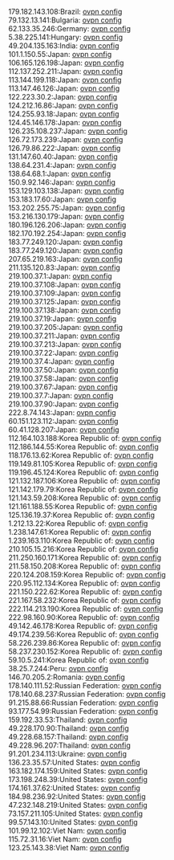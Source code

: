 179.182.143.108:Brazil: [ovpn config](vpn/179_182_143_108.ovpn)  
79.132.13.141:Bulgaria: [ovpn config](vpn/79_132_13_141.ovpn)  
62.133.35.246:Germany: [ovpn config](vpn/62_133_35_246.ovpn)  
5.38.225.141:Hungary: [ovpn config](vpn/5_38_225_141.ovpn)  
49.204.135.163:India: [ovpn config](vpn/49_204_135_163.ovpn)  
101.1.150.55:Japan: [ovpn config](vpn/101_1_150_55.ovpn)  
106.165.126.198:Japan: [ovpn config](vpn/106_165_126_198.ovpn)  
112.137.252.211:Japan: [ovpn config](vpn/112_137_252_211.ovpn)  
113.144.199.118:Japan: [ovpn config](vpn/113_144_199_118.ovpn)  
113.147.46.126:Japan: [ovpn config](vpn/113_147_46_126.ovpn)  
122.223.30.2:Japan: [ovpn config](vpn/122_223_30_2.ovpn)  
124.212.16.86:Japan: [ovpn config](vpn/124_212_16_86.ovpn)  
124.255.93.18:Japan: [ovpn config](vpn/124_255_93_18.ovpn)  
124.45.146.178:Japan: [ovpn config](vpn/124_45_146_178.ovpn)  
126.235.108.237:Japan: [ovpn config](vpn/126_235_108_237.ovpn)  
126.72.173.239:Japan: [ovpn config](vpn/126_72_173_239.ovpn)  
126.79.86.222:Japan: [ovpn config](vpn/126_79_86_222.ovpn)  
131.147.60.40:Japan: [ovpn config](vpn/131_147_60_40.ovpn)  
138.64.231.4:Japan: [ovpn config](vpn/138_64_231_4.ovpn)  
138.64.68.1:Japan: [ovpn config](vpn/138_64_68_1.ovpn)  
150.9.92.146:Japan: [ovpn config](vpn/150_9_92_146.ovpn)  
153.129.103.138:Japan: [ovpn config](vpn/153_129_103_138.ovpn)  
153.183.17.60:Japan: [ovpn config](vpn/153_183_17_60.ovpn)  
153.202.255.75:Japan: [ovpn config](vpn/153_202_255_75.ovpn)  
153.216.130.179:Japan: [ovpn config](vpn/153_216_130_179.ovpn)  
180.196.126.206:Japan: [ovpn config](vpn/180_196_126_206.ovpn)  
182.170.192.254:Japan: [ovpn config](vpn/182_170_192_254.ovpn)  
183.77.249.120:Japan: [ovpn config](vpn/183_77_249_120.ovpn)  
183.77.249.120:Japan: [ovpn config](vpn/183_77_249_120.ovpn)  
207.65.219.163:Japan: [ovpn config](vpn/207_65_219_163.ovpn)  
211.135.120.83:Japan: [ovpn config](vpn/211_135_120_83.ovpn)  
219.100.37.1:Japan: [ovpn config](vpn/219_100_37_1.ovpn)  
219.100.37.108:Japan: [ovpn config](vpn/219_100_37_108.ovpn)  
219.100.37.109:Japan: [ovpn config](vpn/219_100_37_109.ovpn)  
219.100.37.125:Japan: [ovpn config](vpn/219_100_37_125.ovpn)  
219.100.37.138:Japan: [ovpn config](vpn/219_100_37_138.ovpn)  
219.100.37.19:Japan: [ovpn config](vpn/219_100_37_19.ovpn)  
219.100.37.205:Japan: [ovpn config](vpn/219_100_37_205.ovpn)  
219.100.37.211:Japan: [ovpn config](vpn/219_100_37_211.ovpn)  
219.100.37.213:Japan: [ovpn config](vpn/219_100_37_213.ovpn)  
219.100.37.22:Japan: [ovpn config](vpn/219_100_37_22.ovpn)  
219.100.37.4:Japan: [ovpn config](vpn/219_100_37_4.ovpn)  
219.100.37.50:Japan: [ovpn config](vpn/219_100_37_50.ovpn)  
219.100.37.58:Japan: [ovpn config](vpn/219_100_37_58.ovpn)  
219.100.37.67:Japan: [ovpn config](vpn/219_100_37_67.ovpn)  
219.100.37.7:Japan: [ovpn config](vpn/219_100_37_7.ovpn)  
219.100.37.90:Japan: [ovpn config](vpn/219_100_37_90.ovpn)  
222.8.74.143:Japan: [ovpn config](vpn/222_8_74_143.ovpn)  
60.151.123.112:Japan: [ovpn config](vpn/60_151_123_112.ovpn)  
60.41.128.207:Japan: [ovpn config](vpn/60_41_128_207.ovpn)  
112.164.103.188:Korea Republic of: [ovpn config](vpn/112_164_103_188.ovpn)  
112.186.144.55:Korea Republic of: [ovpn config](vpn/112_186_144_55.ovpn)  
118.176.13.62:Korea Republic of: [ovpn config](vpn/118_176_13_62.ovpn)  
119.149.81.105:Korea Republic of: [ovpn config](vpn/119_149_81_105.ovpn)  
119.196.45.124:Korea Republic of: [ovpn config](vpn/119_196_45_124.ovpn)  
121.132.187.106:Korea Republic of: [ovpn config](vpn/121_132_187_106.ovpn)  
121.142.179.79:Korea Republic of: [ovpn config](vpn/121_142_179_79.ovpn)  
121.143.59.208:Korea Republic of: [ovpn config](vpn/121_143_59_208.ovpn)  
121.161.188.55:Korea Republic of: [ovpn config](vpn/121_161_188_55.ovpn)  
125.136.19.37:Korea Republic of: [ovpn config](vpn/125_136_19_37.ovpn)  
1.212.13.22:Korea Republic of: [ovpn config](vpn/1_212_13_22.ovpn)  
1.238.147.61:Korea Republic of: [ovpn config](vpn/1_238_147_61.ovpn)  
1.239.163.110:Korea Republic of: [ovpn config](vpn/1_239_163_110.ovpn)  
210.105.15.216:Korea Republic of: [ovpn config](vpn/210_105_15_216.ovpn)  
211.250.160.171:Korea Republic of: [ovpn config](vpn/211_250_160_171.ovpn)  
211.58.150.208:Korea Republic of: [ovpn config](vpn/211_58_150_208.ovpn)  
220.124.208.159:Korea Republic of: [ovpn config](vpn/220_124_208_159.ovpn)  
220.95.112.134:Korea Republic of: [ovpn config](vpn/220_95_112_134.ovpn)  
221.150.222.62:Korea Republic of: [ovpn config](vpn/221_150_222_62.ovpn)  
221.167.58.232:Korea Republic of: [ovpn config](vpn/221_167_58_232.ovpn)  
222.114.213.190:Korea Republic of: [ovpn config](vpn/222_114_213_190.ovpn)  
222.98.160.90:Korea Republic of: [ovpn config](vpn/222_98_160_90.ovpn)  
49.142.46.178:Korea Republic of: [ovpn config](vpn/49_142_46_178.ovpn)  
49.174.239.56:Korea Republic of: [ovpn config](vpn/49_174_239_56.ovpn)  
58.226.239.86:Korea Republic of: [ovpn config](vpn/58_226_239_86.ovpn)  
58.237.230.152:Korea Republic of: [ovpn config](vpn/58_237_230_152.ovpn)  
59.10.5.241:Korea Republic of: [ovpn config](vpn/59_10_5_241.ovpn)  
38.25.7.244:Peru: [ovpn config](vpn/38_25_7_244.ovpn)  
146.70.205.2:Romania: [ovpn config](vpn/146_70_205_2.ovpn)  
178.140.111.52:Russian Federation: [ovpn config](vpn/178_140_111_52.ovpn)  
178.140.68.237:Russian Federation: [ovpn config](vpn/178_140_68_237.ovpn)  
91.215.88.66:Russian Federation: [ovpn config](vpn/91_215_88_66.ovpn)  
93.177.54.99:Russian Federation: [ovpn config](vpn/93_177_54_99.ovpn)  
159.192.33.53:Thailand: [ovpn config](vpn/159_192_33_53.ovpn)  
49.228.170.90:Thailand: [ovpn config](vpn/49_228_170_90.ovpn)  
49.228.68.157:Thailand: [ovpn config](vpn/49_228_68_157.ovpn)  
49.228.96.207:Thailand: [ovpn config](vpn/49_228_96_207.ovpn)  
91.201.234.113:Ukraine: [ovpn config](vpn/91_201_234_113.ovpn)  
136.23.35.57:United States: [ovpn config](vpn/136_23_35_57.ovpn)  
163.182.174.159:United States: [ovpn config](vpn/163_182_174_159.ovpn)  
173.198.248.39:United States: [ovpn config](vpn/173_198_248_39.ovpn)  
174.161.37.62:United States: [ovpn config](vpn/174_161_37_62.ovpn)  
184.98.236.92:United States: [ovpn config](vpn/184_98_236_92.ovpn)  
47.232.148.219:United States: [ovpn config](vpn/47_232_148_219.ovpn)  
73.157.211.105:United States: [ovpn config](vpn/73_157_211_105.ovpn)  
99.57.143.10:United States: [ovpn config](vpn/99_57_143_10.ovpn)  
101.99.12.102:Viet Nam: [ovpn config](vpn/101_99_12_102.ovpn)  
115.72.31.16:Viet Nam: [ovpn config](vpn/115_72_31_16.ovpn)  
123.25.143.38:Viet Nam: [ovpn config](vpn/123_25_143_38.ovpn)  

